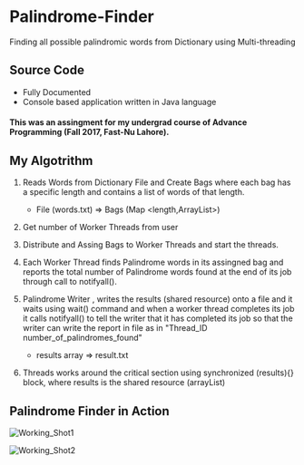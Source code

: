# Palindrome-Finder
Finding all possible palindromic words from Dictionary using Multi-threading

## Source Code
  * Fully Documented
  * Console based application written in Java language

#### This was an assingment for my undergrad course of Advance Programming (Fall 2017, Fast-Nu Lahore).

## My Algotrithm

1. Reads Words from Dictionary File and Create Bags where each bag has a specific length and contains a list of words of that length.

     * File (words.txt) => Bags (Map <length,ArrayList<String>>) 

2. Get number of Worker Threads from user 

3. Distribute and Assing Bags to Worker Threads and start the threads.

4. Each Worker Thread finds Palindrome words in its assingned bag and reports the total number of Palindrome words found at the end of its job through call to notifyall().

5. Palindrome Writer , writes the results (shared resource) onto a file and it waits using wait() command and when a worker thread completes its job it calls notifyall() to tell the writer that it has completed its job so that the writer can write the report in file as in "Thread_ID number_of_palindromes_found"

      * results array => result.txt

5. Threads works around the critical section using synchronized (results){} block, where results is the shared resource (arrayList)

## Palindrome Finder in Action

![Working_Shot1](https://image.ibb.co/fOmRG6/Working_Shot1.png)

![Working_Shot2](https://image.ibb.co/gOtv9R/Working_Shot2.png)
